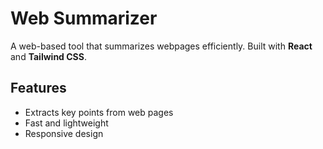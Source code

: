# Web Summarizer

A web-based tool that summarizes webpages efficiently. Built with **React** and **Tailwind CSS**.

## Features
- Extracts key points from web pages  
- Fast and lightweight  
- Responsive design  
